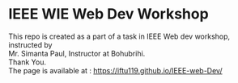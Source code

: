 # IEEE WIE Web Dev Workshop

This repo is created as a part of a task in IEEE Web dev workshop, instructed by <br> Mr. Simanta Paul, Instructor at Bohubrihi.
<br>
Thank You.
<br>
The page is available at : https://iftu119.github.io/IEEE-web-Dev/
